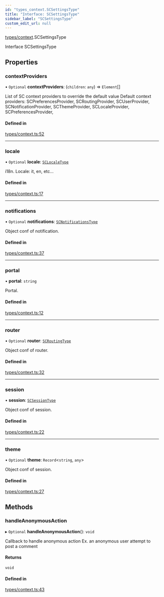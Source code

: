 ```yaml
---
id: "types_context.SCSettingsType"
title: "Interface: SCSettingsType"
sidebar_label: "SCSettingsType"
custom_edit_url: null
---
```


[types/context](../modules/types_context).SCSettingsType

Interface SCSettingsType

## Properties

### contextProviders

• `Optional` **contextProviders**: (`children`: `any`) => `Element`[]

List of SC context providers to override the default value
Default context providers:
SCPreferencesProvider, SCRoutingProvider, SCUserProvider,
SCNotificationProvider, SCThemeProvider, SCLocaleProvider,
SCPreferencesProvider,

#### Defined in

[types/context.ts:52](https://github.com/selfcommunity/community-ui/blob/487fa8c/packages/sc-core/src/types/context.ts#L52)

___

### locale

• `Optional` **locale**: [`SCLocaleType`](types_context.SCLocaleType)

i18n. Locale: it, en, etc...

#### Defined in

[types/context.ts:17](https://github.com/selfcommunity/community-ui/blob/487fa8c/packages/sc-core/src/types/context.ts#L17)

___

### notifications

• `Optional` **notifications**: [`SCNotificationsType`](types_context.SCNotificationsType)

Object conf of notification.

#### Defined in

[types/context.ts:37](https://github.com/selfcommunity/community-ui/blob/487fa8c/packages/sc-core/src/types/context.ts#L37)

___

### portal

• **portal**: `string`

Portal.

#### Defined in

[types/context.ts:12](https://github.com/selfcommunity/community-ui/blob/487fa8c/packages/sc-core/src/types/context.ts#L12)

___

### router

• `Optional` **router**: [`SCRoutingType`](types_context.SCRoutingType)

Object conf of router.

#### Defined in

[types/context.ts:32](https://github.com/selfcommunity/community-ui/blob/487fa8c/packages/sc-core/src/types/context.ts#L32)

___

### session

• **session**: [`SCSessionType`](types_context.SCSessionType)

Object conf of session.

#### Defined in

[types/context.ts:22](https://github.com/selfcommunity/community-ui/blob/487fa8c/packages/sc-core/src/types/context.ts#L22)

___

### theme

• `Optional` **theme**: `Record`<`string`, `any`\>

Object conf of session.

#### Defined in

[types/context.ts:27](https://github.com/selfcommunity/community-ui/blob/487fa8c/packages/sc-core/src/types/context.ts#L27)

## Methods

### handleAnonymousAction

▸ `Optional` **handleAnonymousAction**(): `void`

Callback to handle anonymous action
Ex. an anonymous user attempt to post a comment

#### Returns

`void`

#### Defined in

[types/context.ts:43](https://github.com/selfcommunity/community-ui/blob/487fa8c/packages/sc-core/src/types/context.ts#L43)

